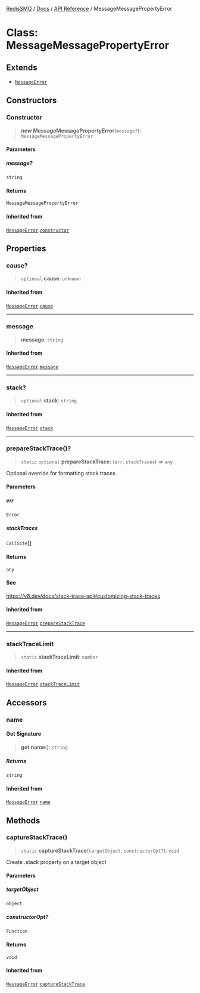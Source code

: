 [RedisSMQ](../../../README.md) / [Docs](../../README.md) / [API Reference](../README.md) / MessageMessagePropertyError

# Class: MessageMessagePropertyError

## Extends

- [`MessageError`](MessageError.md)

## Constructors

### Constructor

> **new MessageMessagePropertyError**(`message?`): `MessageMessagePropertyError`

#### Parameters

##### message?

`string`

#### Returns

`MessageMessagePropertyError`

#### Inherited from

[`MessageError`](MessageError.md).[`constructor`](MessageError.md#constructor)

## Properties

### cause?

> `optional` **cause**: `unknown`

#### Inherited from

[`MessageError`](MessageError.md).[`cause`](MessageError.md#cause)

***

### message

> **message**: `string`

#### Inherited from

[`MessageError`](MessageError.md).[`message`](MessageError.md#message)

***

### stack?

> `optional` **stack**: `string`

#### Inherited from

[`MessageError`](MessageError.md).[`stack`](MessageError.md#stack)

***

### prepareStackTrace()?

> `static` `optional` **prepareStackTrace**: (`err`, `stackTraces`) => `any`

Optional override for formatting stack traces

#### Parameters

##### err

`Error`

##### stackTraces

`CallSite`[]

#### Returns

`any`

#### See

https://v8.dev/docs/stack-trace-api#customizing-stack-traces

#### Inherited from

[`MessageError`](MessageError.md).[`prepareStackTrace`](MessageError.md#preparestacktrace)

***

### stackTraceLimit

> `static` **stackTraceLimit**: `number`

#### Inherited from

[`MessageError`](MessageError.md).[`stackTraceLimit`](MessageError.md#stacktracelimit)

## Accessors

### name

#### Get Signature

> **get** **name**(): `string`

##### Returns

`string`

#### Inherited from

[`MessageError`](MessageError.md).[`name`](MessageError.md#name)

## Methods

### captureStackTrace()

> `static` **captureStackTrace**(`targetObject`, `constructorOpt?`): `void`

Create .stack property on a target object

#### Parameters

##### targetObject

`object`

##### constructorOpt?

`Function`

#### Returns

`void`

#### Inherited from

[`MessageError`](MessageError.md).[`captureStackTrace`](MessageError.md#capturestacktrace)
